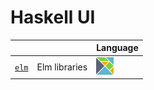 # Haskell UI

| | | Language |
|-|---------|------------|
| [`elm`](elm) | Elm libraries | <img src="../images/elm-logo.png" width=28px height=28px><img> |

